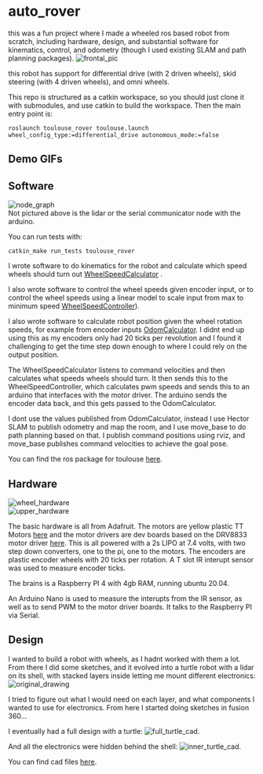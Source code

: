 # auto_rover

this was a fun project where I made a wheeled ros based robot from scratch, including hardware, design, and substantial software for kinematics, control, and odometry (though I used existing SLAM and path planning packages).
![frontal_pic](demo_assets/frontal_pic.png)

this robot has support for differential drive (with 2 driven wheels), skid steering (with 4 driven wheels), and omni wheels.

This repo is structured as a catkin workspace, so you should just clone it with submodules, and use catkin to build the workspace. Then the main entry point is:  

```
roslaunch toulouse_rover toulouse.launch wheel_config_type:=differential_drive autonomous_mode:=false
```

## Demo GIFs

## Software

![node_graph](demo_assets/node_graph.PNG)  
Not pictured above is the lidar or the serial communicator node with the arduino.

You can run tests with:  

```
catkin_make run_tests toulouse_rover
```

I wrote software to do kinematics for the robot and calculate which speed wheels should turn out [WheelSpeedCalculator](src/toulouse_rover/include/toulouse_rover/wheel_speed_calculator.h) .  

I also wrote software to control the wheel speeds given encoder input, or to control the wheel speeds using a linear model to scale input from max to minimum speed [WheelSpeedController](src/toulouse_rover/include/toulouse_rover/wheel_speed_controller.h)).

I also wrote software to calculate robot position given the wheel rotation speeds, for example from encoder inputs [OdomCalculator](src/toulouse_rover/include/toulouse_rover/odom_calculator.h). I didnt end up using this as my encoders only had 20 ticks per revolution and I found it challenging to get the time step down enough to where I could rely on the output position.

The WheelSpeedCalculator listens to command velocities and then calculates what speeds wheels should turn. It then sends this to the WheelSpeedController, which calculates pwm speeds and sends this to an arduino that interfaces with the motor driver. The arduino sends the encoder data back, and this gets passed to the OdomCalculator.

I dont use the values published from OdomCalculator, instead I use Hector SLAM to publish odometry and map the room, and I use move_base to do path planning based on that. I publish command positions using rviz, and move_base publishes command velocities to achieve the goal pose.

You can find the ros package for toulouse [here](src/toulouse_rover/).

## Hardware

![wheel_hardware](demo_assets/20221205_205958.jpg)  
![upper_hardware](demo_assets/20221205_210029.jpg)

The basic hardware is all from Adafruit. The motors are yellow plastic TT Motors [here](https://www.adafruit.com/product/3777) and the motor drivers are dev boards based on the DRV8833 motor driver [here](https://www.adafruit.com/product/3297). This is all powered with a 2s LIPO at 7.4 volts, with two step down converters, one to the pi, one to the motors. The encoders are plastic encoder wheels with 20 ticks per rotation. A T slot IR interupt sensor was used to measure encoder ticks.

The brains is a Raspberry PI 4 with 4gb RAM, running ubuntu 20.04.

An Arduino Nano is used to measure the interupts from the IR sensor, as well as to send PWM to the motor driver boards. It talks to the Raspberry PI via Serial.

## Design

I wanted to build a robot with wheels, as I hadnt worked with them a lot. From there I did some sketches, and it evolved into a turtle robot with a lidar on its shell, with stacked layers inside letting me mount different electronics:
![original_drawing](demo_assets/20210703_170028.jpg)

I tried to figure out what I would need on each layer, and what components I wanted to use for electronics. From here I started doing sketches in fusion 360...

I eventually had a full design with a turtle:
![full_turtle_cad](demo_assets/turtle_cad.PNG).

And all the electronics were hidden behind the shell:
![inner_turtle_cad](demo_assets/turtle_inner_cad.PNG).

You can find cad files [here](cad).
